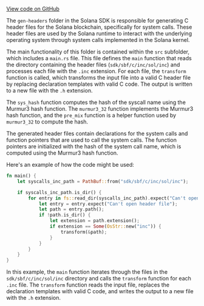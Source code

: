 
[View code on GitHub](https://github.com/solana-labs/solana/tree/master/na/sdk/gen-headers)

The `gen-headers` folder in the Solana SDK is responsible for generating C header files for the Solana blockchain, specifically for system calls. These header files are used by the Solana runtime to interact with the underlying operating system through system calls implemented in the Solana kernel.

The main functionality of this folder is contained within the `src` subfolder, which includes a `main.rs` file. This file defines the `main` function that reads the directory containing the header files (`sdk/sbf/c/inc/sol/inc`) and processes each file with the `.inc` extension. For each file, the `transform` function is called, which transforms the input file into a valid C header file by replacing declaration templates with valid C code. The output is written to a new file with the `.h` extension.

The `sys_hash` function computes the hash of the syscall name using the Murmur3 hash function. The `murmur3_32` function implements the Murmur3 hash function, and the `pre_mix` function is a helper function used by `murmur3_32` to compute the hash.

The generated header files contain declarations for the system calls and function pointers that are used to call the system calls. The function pointers are initialized with the hash of the system call name, which is computed using the Murmur3 hash function.

Here's an example of how the code might be used:

```rust
fn main() {
    let syscalls_inc_path = PathBuf::from("sdk/sbf/c/inc/sol/inc");

    if syscalls_inc_path.is_dir() {
        for entry in fs::read_dir(syscalls_inc_path).expect("Can't open headers dir") {
            let entry = entry.expect("Can't open header file");
            let path = entry.path();
            if !path.is_dir() {
                let extension = path.extension();
                if extension == Some(OsStr::new("inc")) {
                    transform(&path);
                }
            }
        }
    }
}
```

In this example, the `main` function iterates through the files in the `sdk/sbf/c/inc/sol/inc` directory and calls the `transform` function for each `.inc` file. The `transform` function reads the input file, replaces the declaration templates with valid C code, and writes the output to a new file with the `.h` extension.